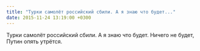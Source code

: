 ```yaml
---
title: "Турки самолёт российский сбили. А я знаю что будет..."
date: 2015-11-24 13:19:00 +0300
---
```


Турки самолёт российский сбили. А я знаю что будет. Ничего не будет, Путин опять утрётся.

